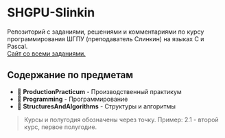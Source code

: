 # SHGPU-Slinkin

Репозиторий с заданиями, решениями и комментариями по курсу программирования ШГПУ (преподаватель Слинкин) на языках C и Pascal.<br>
[Сайт со всеми заданиями.](https://xdsl.shspu.ru/)

## Содержание по предметам
- 📁 **ProductionPracticum** - Производственный практикум
- 📁 **Programming** - Программирование
- 📁 **StructuresAndAlgorithms** - Структуры и алгоритмы

> Курсы и полугодия обозначены через точку. Пример: 2.1 - второй курс, первое полугодие.
